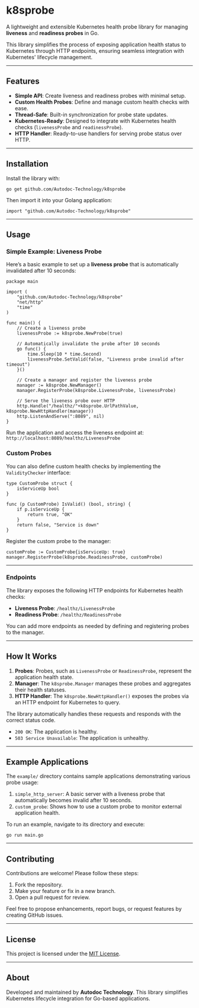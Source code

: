 # k8sprobe

A lightweight and extensible Kubernetes health probe library for managing **liveness** and **readiness probes** in Go.

This library simplifies the process of exposing application health status to Kubernetes through HTTP endpoints, ensuring seamless integration with Kubernetes' lifecycle management.

---

## Features

- **Simple API**: Create liveness and readiness probes with minimal setup.
- **Custom Health Probes**: Define and manage custom health checks with ease.
- **Thread-Safe**: Built-in synchronization for probe state updates.
- **Kubernetes-Ready**: Designed to integrate with Kubernetes health checks (`livenessProbe` and `readinessProbe`).
- **HTTP Handler**: Ready-to-use handlers for serving probe status over HTTP.

---

## Installation

Install the library with:

```shell script
go get github.com/Autodoc-Technology/k8sprobe
```

Then import it into your Golang application:

```textmate
import "github.com/Autodoc-Technology/k8sprobe"
```

---

## Usage

### Simple Example: Liveness Probe

Here’s a basic example to set up a **liveness probe** that is automatically invalidated after 10 seconds:

```textmate
package main

import (
	"github.com/Autodoc-Technology/k8sprobe"
	"net/http"
	"time"
)

func main() {
	// Create a liveness probe
	livenessProbe := k8sprobe.NewProbe(true)

	// Automatically invalidate the probe after 10 seconds
	go func() {
		time.Sleep(10 * time.Second)
		livenessProbe.SetValid(false, "Liveness probe invalid after timeout")
	}()

	// Create a manager and register the liveness probe
	manager := k8sprobe.NewManager()
	manager.RegisterProbe(k8sprobe.LivenessProbe, livenessProbe)

	// Serve the liveness probe over HTTP
	http.Handle("/healthz/"+k8sprobe.UrlPathValue, k8sprobe.NewHttpHandler(manager))
	http.ListenAndServe(":8089", nil)
}
```

Run the application and access the liveness endpoint at:  
`http://localhost:8089/healthz/LivenessProbe`

### Custom Probes

You can also define custom health checks by implementing the `ValidityChecker` interface:

```textmate
type CustomProbe struct {
	isServiceUp bool
}

func (p CustomProbe) IsValid() (bool, string) {
	if p.isServiceUp {
		return true, "OK"
	}
	return false, "Service is down"
}
```

Register the custom probe to the manager:

```textmate
customProbe := CustomProbe{isServiceUp: true}
manager.RegisterProbe(k8sprobe.ReadinessProbe, customProbe)
```

---

### Endpoints

The library exposes the following HTTP endpoints for Kubernetes health checks:

- **Liveness Probe**: `/healthz/LivenessProbe`
- **Readiness Probe**: `/healthz/ReadinessProbe`

You can add more endpoints as needed by defining and registering probes to the manager.

---

## How It Works

1. **Probes**: Probes, such as `LivenessProbe` or `ReadinessProbe`, represent the application health state.
2. **Manager**: The `k8sprobe.Manager` manages these probes and aggregates their health statuses.
3. **HTTP Handler**: The `k8sprobe.NewHttpHandler()` exposes the probes via an HTTP endpoint for Kubernetes to query.

The library automatically handles these requests and responds with the correct status code.

- `200 OK`: The application is healthy.
- `503 Service Unavailable`: The application is unhealthy.

---

## Example Applications

The `example/` directory contains sample applications demonstrating various probe usage:

1. `simple_http_server`: A basic server with a liveness probe that automatically becomes invalid after 10 seconds.
2. `custom_probe`: Shows how to use a custom probe to monitor external application health.

To run an example, navigate to its directory and execute:

```shell script
go run main.go
```

---

## Contributing

Contributions are welcome! Please follow these steps:

1. Fork the repository.
2. Make your feature or fix in a new branch.
3. Open a pull request for review.

Feel free to propose enhancements, report bugs, or request features by creating GitHub issues.

---

## License

This project is licensed under the [MIT License](LICENSE).

---

## About

Developed and maintained by **Autodoc Technology**. This library simplifies Kubernetes lifecycle integration for Go-based applications.
